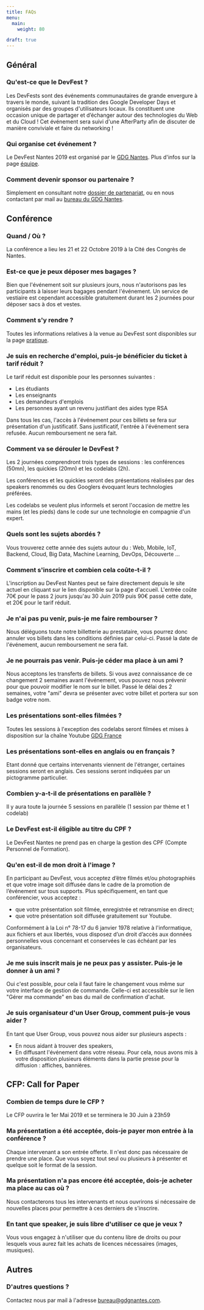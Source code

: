```yaml
---
title: FAQs
menu:
  main:
    weight: 80

draft: true
---
```


## Général

### Qu'est-ce que le DevFest ?
Les DevFests sont des événements communautaires de grande envergure à travers le monde, suivant la tradition des Google Developer Days et organisés par des groupes d'utilisateurs locaux. Ils constituent une occasion unique de partager et d’échanger autour des technologies du Web et du Cloud ! Cet événement sera suivi d'une AfterParty afin de discuter de manière conviviale et faire du networking !

### Qui organise cet événement ?
Le DevFest Nantes 2019 est organisé par le <a href='http://gdgnantes.com' target='_blank'>GDG Nantes</a>. Plus d'infos sur la page [équipe](../team/).

### Comment devenir sponsor ou partenaire ?
Simplement en consultant notre <a href='https://drive.google.com/open?id=12jZAT4lXvkswDJcdrki1Re1-qnwyvXed' target='_blank'>dossier de partenariat</a>, ou en nous contactant par mail au <a href='mailto:bureau@gdgnantes.com'>bureau du GDG Nantes</a>.


## Conférence

### Quand / Où ?
La conférence a lieu les 21 et 22 Octobre 2019 à la Cité des Congrès de Nantes.

### Est-ce que je peux déposer mes bagages ?
Bien que l'événement soit sur plusieurs jours, nous n'autorisons pas les participants à laisser leurs bagages pendant l'événement. Un service de vestiaire est cependant accessible gratuitement durant les 2 journées pour déposer sacs à dos et vestes.

### Comment s'y rendre ?
Toutes les informations relatives à la venue au DevFest sont disponibles sur la page [pratique](../attending/).

### Je suis en recherche d'emploi, puis-je bénéficier du ticket à tarif réduit ?
Le tarif réduit est disponible pour les personnes suivantes :

 - Les étudiants
 - Les enseignants
 - Les demandeurs d'emplois
 - Les personnes ayant un revenu justifiant des aides type RSA
 
Dans tous les cas, l'accès à l'événement pour ces billets se fera sur présentation d'un justificatif. Sans justificatif, l'entrée à l'événement sera refusée. Aucun remboursement ne sera fait.

### Comment va se dérouler le DevFest ?
Les 2 journées comprendront trois types de sessions : les conférences (50mn), les quickies (20mn) et les codelabs (2h).

Les conférences et les quickies seront des présentations réalisées par des speakers renommés ou des Googlers évoquant leurs technologies préférées.

Les codelabs se veulent plus informels et seront l'occasion de mettre les mains (et les pieds) dans le code sur une technologie en compagnie d'un expert.

### Quels sont les sujets abordés ? 
Vous trouverez cette année des sujets autour du : Web, Mobile, IoT, Backend, Cloud, Big Data, Machine Learning, DevOps, Découverte ...

### Comment s'inscrire et combien cela coûte-t-il ?
L'inscription au DevFest Nantes peut se faire directement depuis le site actuel en cliquant sur le lien disponible sur la page d'accueil. L'entrée coûte 70€ pour le pass 2 jours jusqu'au 30 Juin 2019 puis 90€ passé cette date, et 20€ pour le tarif réduit.

### Je n'ai pas pu venir, puis-je me faire rembourser ?
Nous déléguons toute notre billetterie au prestataire, vous pourrez donc annuler vos billets dans les conditions définies par celui-ci. Passé la date de l'événement, aucun remboursement ne sera fait.

### Je ne pourrais pas venir. Puis-je céder ma place à un ami ?
Nous acceptons les transferts de billets. Si vous avez connaissance de ce changement 2 semaines avant l'événement, vous pouvez nous prévenir pour que pouvoir modifier le nom sur le billet. Passé le délai des 2 semaines, votre "ami" devra se présenter avec votre billet et portera sur son badge votre nom.

### Les présentations sont-elles filmées ?
Toutes les sessions à l'exception des codelabs seront filmées et mises à disposition sur la chaîne Youtube <a href='http://youtube.com/user/francegdg' target='_blank'>GDG France</a>

### Les présentations sont-elles en anglais ou en français ?
Etant donné que certains intervenants viennent de l'étranger, certaines sessions seront en anglais. Ces sessions seront indiquées par un pictogramme particulier.

### Combien y-a-t-il de présentations en parallèle ?
Il y aura toute la journée 5 sessions en parallèle (1 session par thème et 1 codelab)

### Le DevFest est-il éligible au titre du CPF ?
Le DevFest Nantes ne prend pas en charge la gestion des CPF (Compte Personnel de Formation).

### Qu'en est-il de mon droit à l'image ?
En participant au DevFest, vous acceptez d’être filmés et/ou photographiés et que votre image soit diffusée dans le cadre de la promotion de l’événement sur tous supports.
Plus spécifiquement, en tant que conférencier, vous acceptez :

- que votre présentation soit filmée, enregistrée et retransmise en direct;
- que votre présentation soit diffusée gratuitement sur Youtube.

Conformément à la Loi n° 78-17 du 6 janvier 1978 relative à l'informatique, aux fichiers et aux libertés, vous disposez d’un droit d’accès aux données personnelles vous concernant et conservées le cas échéant par les organisateurs.

### Je me suis inscrit mais je ne peux pas y assister. Puis-je le donner à un ami ?
Oui c'est possible, pour cela il faut faire le changement vous même sur votre interface de gestion de commande. Celle-ci est accessible sur le lien "Gérer ma commande" en bas du mail de confirmation d'achat.

### Je suis organisateur d'un User Group, comment puis-je vous aider ?
En tant que User Group, vous pouvez nous aider sur plusieurs aspects :

- En nous aidant à trouver des speakers,
- En diffusant l'événement dans votre réseau. Pour cela, nous avons mis à votre disposition plusieurs éléments dans la partie presse pour la diffusion : affiches, bannières.


## CFP: Call for Paper

### Combien de temps dure le CFP ?
Le CFP ouvrira le 1er Mai 2019 et se terminera le 30 Juin à 23h59

### Ma présentation a été acceptée, dois-je payer mon entrée à la conférence ?
Chaque intervenant a son entrée offerte. Il n'est donc pas nécessaire de prendre une place. Que vous soyez tout seul ou plusieurs à présenter et quelque soit le format de la session.

### Ma présentation n'a pas encore été acceptée, dois-je acheter ma place au cas où ?
Nous contacterons tous les intervenants et nous ouvrirons si nécessaire de nouvelles places pour permettre à ces derniers de s'inscrire.

### En tant que speaker, je suis libre d'utiliser ce que je veux ?
Vous vous engagez à n'utiliser que du contenu libre de droits ou pour lesquels vous aurez fait les achats de licences nécessaires (images, musiques).


## Autres

### D'autres questions ?
Contactez nous par mail à l'adresse <a href="mailto:bureau@gdgnantes.com">bureau@gdgnantes.com</a>.

